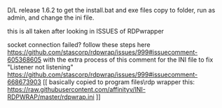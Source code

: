 D/L release 1.6.2 to get the install.bat and exe files
copy to folder, run as admin, and change the ini file.

this is all taken after looking in ISSUES of RDPwrapper

socket connection failed?
follow these steps here
https://github.com/stascorp/rdpwrap/issues/999#issuecomment-605368605
with the extra process of this comment for the INI file to fix "Listener not listening"
https://github.com/stascorp/rdpwrap/issues/999#issuecomment-668673903
[[ basically copied to program files\rdp wrapper this:
https://raw.githubusercontent.com/affinityv/INI-RDPWRAP/master/rdpwrap.ini ]]
